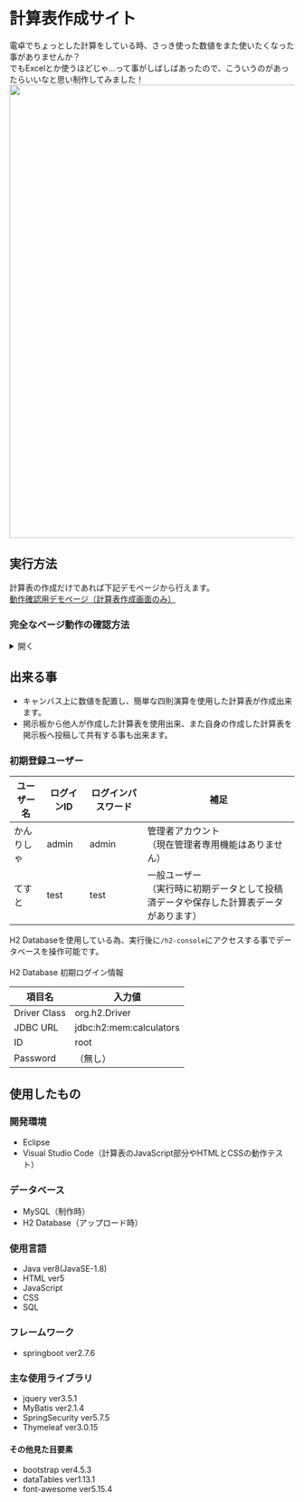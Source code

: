 # 計算表作成サイト
電卓でちょっとした計算をしている時、さっき使った数値をまた使いたくなった事がありませんか？<br>
でもExcelとか使うほどじゃ…って事がしばしばあったので、こういうのがあったらいいなと思い制作してみました！
<img src="/../../../../orioriva/orioriva.github.io/blob/main/img/calculatorpage.png" width="800px">

## 実行方法
計算表の作成だけであれば下記デモページから行えます。<br>
[動作確認用デモページ（計算表作成画面のみ）](https://orioriva.github.io/)

### 完全なページ動作の確認方法
<details>
  <summary>開く</summary>
  <br>
  ※ プロジェクトファイルの実行については、ここではEclipseを使用する前提で説明いたします。<br>
  
  #### 1. プロジェクトをダウンロードする
  ① ページ右上の「<> CODE ▼」をクリックします<br>
  <img src="/../../../../orioriva/orioriva.github.io/blob/main/img/projectDL1.png" width="600px"><br>
  <br>
  ② その中の「Download ZIP」をクリック<br>
  <img src="/../../../../orioriva/orioriva.github.io/blob/main/img/projectDL2.png" height="300px"><br>
  <br>
  ③ ダウンロードしたZIPファイルを好きな場所に展開して下さい<br>
  <img src="/../../../../orioriva/orioriva.github.io/blob/main/img/projectDL3.png" height="200px"><br>
  <br>
  ※ここで後々の混乱回避の為、プロジェクトデータがプロジェクトファイルの直下になっていない場合は<br>
  　中のファイル位置を移動して直しておきましょう<br>
  <img src="/../../../../orioriva/orioriva.github.io/blob/main/img/projectDL4-1.png" width="600px"><br>
  <br>
  <img src="/../../../../orioriva/orioriva.github.io/blob/main/img/projectDL4-2.png" width="600px"><br>
  
  #### 2. プロジェクトを動かしてみる（Eclipse使用）
  ※説明画像のEclipseは[Pleiades](https://mergedoc.osdn.jp/)によって日本語化されています<br>
  <br>
  ① Eclipseを開き、画面左上の「ファイル」から「ファイル・システムからプロジェクトを開く...」を選択<br>
  <img src="/../../../../orioriva/orioriva.github.io/blob/main/img/projectBuild1.png" width="400px"><br>
  <br>
  ② 「ディレクトリー(R)...」をクリック<br>
  <img src="/../../../../orioriva/orioriva.github.io/blob/main/img/projectBuild2.png" width="600px"><br>
  <br>
  ③ プロジェクトを展開したファイルを選択<br>
  <img src="/../../../../orioriva/orioriva.github.io/blob/main/img/projectBuild3.png" width="600px"><br>
  <br>
  ④ 検査が完了すると「完了」が押せるようになるのでクリック<br>
  <img src="/../../../../orioriva/orioriva.github.io/blob/main/img/projectBuild4.png" width="600px"><br>
  <br>
  ⑤ しばらくしてファイルが全て読み込まれたら<br>
  プロジェクト・エクスプローラー上のプロジェクト（名前を変えていなければ「Calculators-main」）を右クリックし<br>
  「実行」＞「Spring Bootアプリケーション」をクリック<br>
  <img src="/../../../../orioriva/orioriva.github.io/blob/main/img/projectBuild5.png" width="600px"><br>
  <br>
  ⑥ コンソール画面にエラー無く最後まで行ったら実行出来ていますので次へ<br>
  <img src="/../../../../orioriva/orioriva.github.io/blob/main/img/projectBuild6.png" width="600px"><br>
  <br>
  ⑦ 各Webブラウザ上(画像はGoogle Chrome)のURL入力欄に「localhost:（ポート番号※）」を打ち込んで移動します。<br>
  　※ポート番号のデフォルトは「8080」<br>
  <img src="/../../../../orioriva/orioriva.github.io/blob/main/img/projectBuild7.png" width="600px"><br>
  <br>
  ⑧ すると計算表作成サイトのトップページへ移動出来るので、色々と操作してみて下さい！<br>
  <img src="/../../../../orioriva/orioriva.github.io/blob/main/img/projectBuild8.png" width="600px"><br>
  <br>
  
</details>

## 出来る事
- キャンバス上に数値を配置し、簡単な四則演算を使用した計算表が作成出来ます。<br>
- 掲示板から他人が作成した計算表を使用出来、また自身の作成した計算表を掲示板へ投稿して共有する事も出来ます。

### 初期登録ユーザー
ユーザー名|ログインID|ログインパスワード|補足
---|---|---|---
かんりしゃ|admin|admin|管理者アカウント<br>（現在管理者専用機能はありません）
てすと|test|test|一般ユーザー<br>（実行時に初期データとして投稿済データや保存した計算表データがあります）

H2 Databaseを使用している為、実行後に`/h2-console`にアクセスする事でデータベースを操作可能です。<br>
<br>
H2 Database 初期ログイン情報

項目名|入力値
---|---
Driver Class|org.h2.Driver
JDBC URL|jdbc:h2:mem:calculators
ID|root
Password|（無し）

## 使用したもの
### 開発環境
- Eclipse
- Visual Studio Code（計算表のJavaScript部分やHTMLとCSSの動作テスト）

### データベース
- MySQL（制作時）
- H2 Database（アップロード時）

### 使用言語
- Java ver8(JavaSE-1.8)
- HTML ver5
- JavaScript
- CSS
- SQL

### フレームワーク
- springboot ver2.7.6

### 主な使用ライブラリ
- jquery ver3.5.1
- MyBatis ver2.1.4
- SpringSecurity ver5.7.5
- Thymeleaf ver3.0.15

#### その他見た目要素
- bootstrap ver4.5.3
- dataTables ver1.13.1
- font-awesome ver5.15.4
